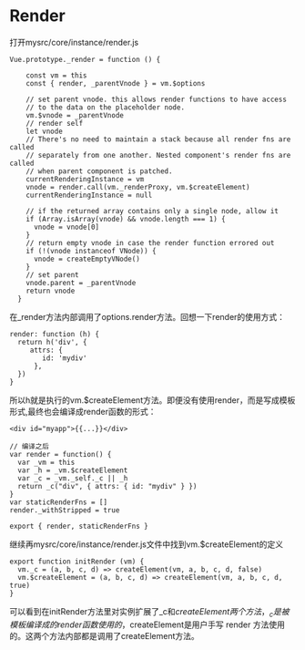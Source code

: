 





# Render
打开mysrc/core/instance/render.js
```
Vue.prototype._render = function () {
    
    const vm = this
    const { render, _parentVnode } = vm.$options

    // set parent vnode. this allows render functions to have access
    // to the data on the placeholder node.
    vm.$vnode = _parentVnode
    // render self
    let vnode
    // There's no need to maintain a stack because all render fns are called
    // separately from one another. Nested component's render fns are called
    // when parent component is patched.
    currentRenderingInstance = vm
    vnode = render.call(vm._renderProxy, vm.$createElement)
    currentRenderingInstance = null
   
    // if the returned array contains only a single node, allow it
    if (Array.isArray(vnode) && vnode.length === 1) {
      vnode = vnode[0]
    }
    // return empty vnode in case the render function errored out
    if (!(vnode instanceof VNode)) {
      vnode = createEmptyVNode()
    }
    // set parent
    vnode.parent = _parentVnode
    return vnode
  }
```

在_render方法内部调用了options.render方法。回想一下render的使用方式：
```
render: function (h) {
  return h('div', {
     attrs: {
        id: 'mydiv'
      },
  })
}
```
所以h就是执行的vm.$createElement方法。即便没有使用render，而是写成模板形式,最终也会编译成render函数的形式：
```
<div id="myapp">{{...}}</div>

// 编译之后
var render = function() {
  var _vm = this
  var _h = _vm.$createElement
  var _c = _vm._self._c || _h
  return _c("div", { attrs: { id: "mydiv" } })
}
var staticRenderFns = []
render._withStripped = true

export { render, staticRenderFns }
```


继续再mysrc/core/instance/render.js文件中找到vm.$createElement的定义
```
export function initRender (vm) {
  vm._c = (a, b, c, d) => createElement(vm, a, b, c, d, false)
  vm.$createElement = (a, b, c, d) => createElement(vm, a, b, c, d, true)
}
```
可以看到在initRender方法里对实例扩展了_c和$createElement两个方法，_c是被模板编译成的 render 函数使用的，$createElement是用户手写 render 方法使用的。这两个方法内部都是调用了createElement方法。



